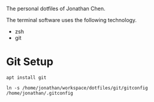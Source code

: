 The personal dotfiles of Jonathan Chen.

The terminal software uses the following technology.

* zsh
* git

# Git Setup
```console
apt install git
```
```console
ln -s /home/jonathan/workspace/dotfiles/git/gitconfig /home/jonathan/.gitconfig
```
